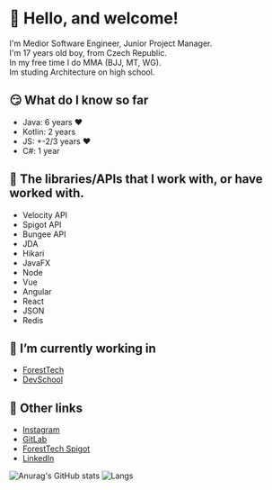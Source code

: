 <h1 text>🤗 Hello, and welcome!</h1>    

I'm Medior Software Engineer, Junior Project Manager.<br>
I'm 17 years old boy, from Czech Republic.<br>
In my free time I do MMA (BJJ, MT, WG).<br>
Im studing Architecture on high school.<br>

<h2 text>😏 What do I know so far</h2>

* Java: 6 years ❤
* Kotlin: 2 years
* JS: +-2/3 years ❤
* C#: 1 year

<h2>📕 The libraries/APIs that I work with, or have worked with.</h2>

* Velocity API
* Spigot API
* Bungee API
* JDA
* Hikari
* JavaFX
* Node
* Vue
* Angular
* React
* JSON
* Redis

<h2>🔧 I’m currently working in</h2>

* <a href="https://github.com/ForestTechMC" target="_blank">ForestTech</a>
* <a href="https://github.com/DevSchool" target="_blank">DevSchool</a>

<h2>📐 Other links</h2>

* <a href="https://www.instagram.com/fly_ultra" target="_blank">Instagram</a>
* <a href="https://gitlab.com/Flajus" target="_blank">GitLab</a>
* <a href="https://www.spigotmc.org/members/foresttech.188136/" target="_blank">ForestTech Spigot</a>
* <a href="https://www.linkedin.com/in/filip-zeman-310286246/" target="_blank">LinkedIn</a>

![Anurag's GitHub stats](https://github-readme-stats.vercel.app/api?username=FlyUltra&theme=github_dark&show_icons=true) ![Langs](https://github-readme-stats.vercel.app/api/top-langs/?username=FlyUltra&theme=github_dark&layout=compact)


